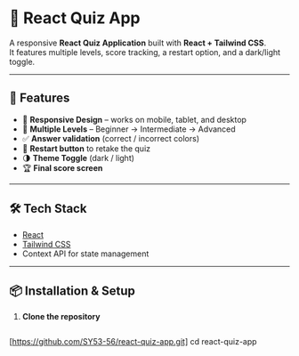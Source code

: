 # 🎯 React Quiz App

A responsive **React Quiz Application** built with **React + Tailwind CSS**.  
It features multiple levels, score tracking, a restart option, and a dark/light toggle.

---

## 🚀 Features

- 📱 **Responsive Design** – works on mobile, tablet, and desktop  
- 📝 **Multiple Levels** – Beginner → Intermediate → Advanced  
- ✅ **Answer validation** (correct / incorrect colors)  
- 🔄 **Restart button** to retake the quiz  
- 🌗 **Theme Toggle** (dark / light)  
- 🏆 **Final score screen**

---

## 🛠️ Tech Stack

- [React](https://reactjs.org/)  
- [Tailwind CSS](https://tailwindcss.com/)  
- Context API for state management

---

## 📦 Installation & Setup

1. **Clone the repository**

   ```bas  
  [https://github.com/SY53-56/react-quiz-app.git]
   cd react-quiz-app
